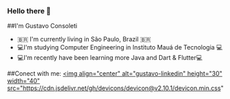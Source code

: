 ### Hello there 👋

##I'm Gustavo Consoleti 
- 🇧🇷 I'm currently living in São Paulo, Brazil 🇧🇷
- 💻I'm studying Computer Engineering in Instituto Mauá de Tecnologia 💻
- 💻I'm recently have been learning more Java and Dart & Flutter💻

##Conect with me:
<a href="https://www.linkedin.com/in/gustavo-consoleti-9710071b5/" target="_blank">
<img align="center" alt="gustavo-linkedin" height="30" width="40" src="https://cdn.jsdelivr.net/gh/devicons/devicon@v2.10.1/devicon.min.css" 
</a>

<!--
**Gustavo-CRS/Gustavo-CRS** is a ✨ _special_ ✨ repository because its `README.md` (this file) appears on your GitHub profile.

Here are some ideas to get you started:

- 🔭 I’m currently working on ...
- 🌱 I’m currently learning ...
- 👯 I’m looking to collaborate on ...
- 🤔 I’m looking for help with ...
- 💬 Ask me about ...
- 📫 How to reach me: ...
- 😄 Pronouns: ...
- ⚡ Fun fact: ...
-->
